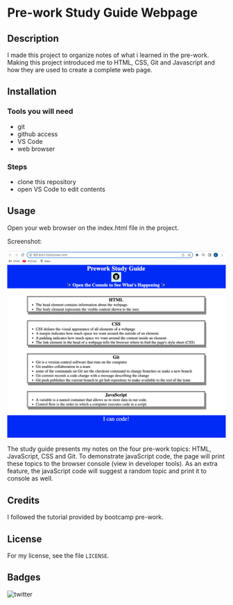 # Pre-work Study Guide Webpage

## Description

I made this project to organize notes of what i learned in the pre-work.
Making this project introduced me to HTML, CSS, Git and Javascript
and how they are used to create a complete web page.

## Installation

### Tools you will need

- git
- github access
- VS Code
- web browser 

### Steps

- clone this repository
- open VS Code to edit contents

## Usage

Open your web browser on the index.html file in the project.


Screenshot:

![alt text](assets/images/screenshot.png)

The study guide presents my notes on the four pre-work topics: 
HTML, JavaScript, CSS and Git. To demonstrate javaScript code, the page will print these topics to the browser console (view in developer tools). As an extra feature, 
the javaScript code will suggest a random topic and print it to console as well.

## Credits

I followed the tutorial provided by bootcamp pre-work.

## License

For my license, see the file `LICENSE`.

## Badges

![twitter](https://img.shields.io/twitter/follow/queendoescode?style=social)
